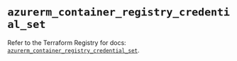 # `azurerm_container_registry_credential_set`

Refer to the Terraform Registry for docs: [`azurerm_container_registry_credential_set`](https://registry.terraform.io/providers/hashicorp/azurerm/4.40.0/docs/resources/container_registry_credential_set).
